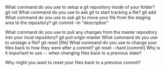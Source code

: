 What command do you use to setup a git repository inside of your folder?
git init
What command do you use to ask git to start tracking a file?
git add 
What command do you use to ask git to move your file from the staging area to the repository?
git commit -m "description"

What command do you use to pull any changes from the master repository into your local repository?
git pull origin master
What command do you use to unstage a file?
git reset [file]
What command do you use to change your files back to how they were after a commit?
git reset --hard [commit]
Why is it important to use -- when changing files back to a previous state?

Why might you want to reset your files back to a previous commit?

